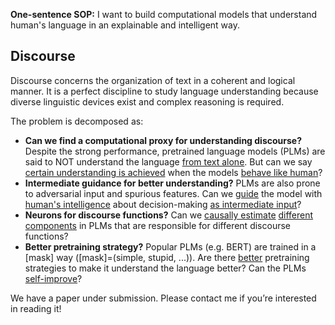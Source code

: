 **One-sentence SOP:** I want to build computational models that understand human's language in an explainable and intelligent way. 



## Discourse

Discourse concerns the organization of text in a coherent and logical manner. It is a perfect discipline to study language understanding because diverse linguistic devices exist and complex reasoning is required. 

The problem is decomposed as:

- **Can we find a computational proxy for understanding discourse?** Despite the strong performance, pretrained language models (PLMs) are said to NOT understand the language [from text alone](https://aclanthology.org/2020.acl-main.463/). But can we say [certain understanding is achieved](https://aclanthology.org/2021.acl-long.143/) when the models [behave like human](https://aclanthology.org/2022.coling-1.8/)?
- **Intermediate guidance for better understanding?** PLMs are also prone to adversarial input and spurious features. Can we [guide](https://ns4nlp-coling.github.io/) the model with [human's intelligence](https://www.bu.edu/cds-faculty/files/2022/02/CDSColloquium_Pacheco.pdf) about decision-making [as intermediate input](https://arxiv.org/abs/2203.14465)?
- **Neurons for discourse functions?** Can we [causally estimate](https://arxiv.org/abs/2202.05262) [different components](http://netdissect.csail.mit.edu/) in PLMs that are responsible for different discourse functions? 
- **Better pretraining strategy?** Popular PLMs (e.g. BERT) are trained in a [mask] way ([mask]=(simple, stupid, ...)). Are there [better](https://arxiv.org/abs/1908.04577) pretraining strategies to make it understand the language better? Can the PLMs [self-improve](https://openreview.net/forum?id=NiEtU7blzN)?



We have a paper under submission. Please contact me if you’re interested in reading it!